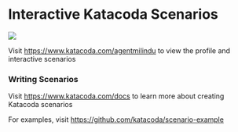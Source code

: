 # Interactive Katacoda Scenarios

[![](http://shields.katacoda.com/katacoda/agentmilindu/count.svg)](https://www.katacoda.com/agentmilindu "Get your profile on Katacoda.com")

Visit https://www.katacoda.com/agentmilindu to view the profile and interactive scenarios

### Writing Scenarios
Visit https://www.katacoda.com/docs to learn more about creating Katacoda scenarios

For examples, visit https://github.com/katacoda/scenario-example
